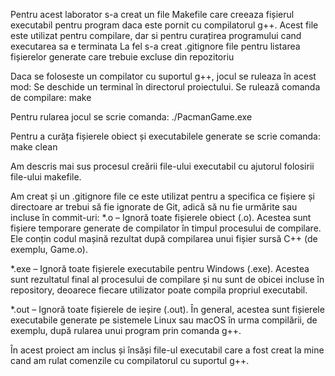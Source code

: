 Pentru acest laborator s-a creat un file Makefile care creeaza fișierul executabil pentru program daca este pornit cu compilatorul g++. 
Acest file este utilizat pentru compilare, dar si pentru curațirea programului cand executarea sa e terminata 
La fel s-a creat .gitignore file pentru listarea fișierelor generate care trebuie excluse din repozitoriu

Daca se foloseste un compilator cu suportul g++, jocul se ruleaza în acest mod:
Se deschide un terminal în directorul proiectului.
Se rulează comanda de compilare:
make

Pentru rularea jocul se scrie comanda:
./PacmanGame.exe

Pentru a curăța fișierele obiect și executabilele generate se scrie comanda:
make clean

Am descris mai sus procesul creării file-ului executabil cu ajutorul folosirii file-ului makefile.

Am creat și un .gitignore file ce este utilizat pentru a specifica ce fișiere și directoare ar trebui să fie ignorate de Git, 
adică să nu fie urmărite sau incluse în commit-uri: 
*.o – Ignoră toate fișierele obiect (.o). 
Acestea sunt fișiere temporare generate de compilator în timpul procesului de compilare. 
Ele conțin codul mașină rezultat după compilarea unui fișier sursă C++ (de exemplu, Game.o).

*.exe – Ignoră toate fișierele executabile pentru Windows (.exe). 
Acestea sunt rezultatul final al procesului de compilare și nu sunt de obicei incluse în repository, deoarece fiecare utilizator poate compila propriul executabil.

*.out – Ignoră toate fișierele de ieșire (.out). 
În general, acestea sunt fișierele executabile generate pe sistemele Linux sau macOS în urma compilării, de exemplu, după rularea unui program prin comanda g++.


În acest proiect am inclus și însăși file-ul executabil care a fost creat la mine cand am rulat comenzile cu compilatorul cu suportul g++.